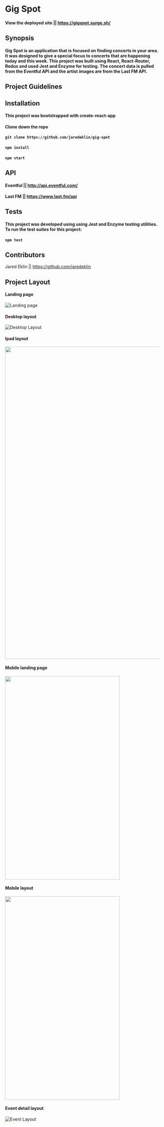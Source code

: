 # Gig Spot

#### View the deployed site || https://gigspot.surge.sh/

## Synopsis

#### Gig Spot is an application that is focused on finding concerts in your area. It was designed to give a special focus to concerts that are happening today and this week. This project was built using React, React-Router, Redux and used Jest and Enzyme for testing. The concert data is pulled from the Eventful API and the artist images are from the Last FM API.

## Project Guidelines

## Installation

#### This project was bootstrapped with create-react-app

#### Clone down the repo

#### `git clone https://github.com/jaredeklin/gig-spot`

#### `npm install`

#### `npm start`

## API

#### Eventful || http://api.eventful.com/

#### Last FM || https://www.last.fm/api

## Tests

#### This project was developed using using Jest and Enzyme testing utilities. To run the test suites for this project:

#### `npm test`

## Contributors

Jared Eklin || https://github.com/jaredeklin

## Project Layout

#### Landing page

![Landing page](./src/images/landing-page.png)

#### Desktop layout

![Desktop Layout](./src/images/desktop-layout.png)

#### Ipad layout

<img src="./src/images/Ipad-layout.png" width="768" height="1024">

#### Mobile landing page

<img src="./src/images/mobile-landing-page.png" width="375" height="667">

#### Mobile layout

<img src="./src/images/Mobile-layout.png" width="375" height="667">

#### Event detail layout

![Event Layout](./src/images/Event-layout.png)
